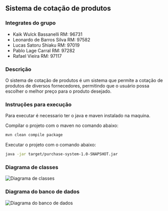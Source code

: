 ## Sistema de cotação de produtos

### Integrates do grupo

- Kaik Wulck Bassanelli    RM: 96731
- Leonardo de Barros Silva RM: 97582 
- Lucas Satoru Shiaku      RM: 97019
- Pablo Lage Carral        RM: 97282
- Rafael Vieira            RM: 97117

### Descrição

O sistema de cotação de produtos é um sistema que permite a cotação de produtos de diversos fornecedores, permitindo que o usuário possa escolher o melhor preço para o produto desejado.

### Instruções para execução

Para executar é necessario ter o java e maven instalado na maquina.

Compilar o projeto com o maven no comando abaixo:

```sh
mvn clean compile package
```

Executar o projeto com o comando abaixo:

```sh
java -jar target/purchase-system-1.0-SNAPSHOT.jar
```

### Diagrama de classes

![Diagrama de classes]()

### Diagrama do banco de dados

![Diagrama do banco de dados]()

